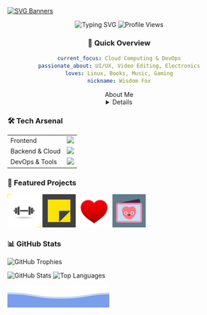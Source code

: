 [![SVG Banners](https://svg-banners.vercel.app/api?type=luminance&text1=Wisdom%20Fox&width=1000&height=200)](https://github.com/narainkarthikv/svg-banners)

<div align="center">
  <img src="https://readme-typing-svg.demolab.com?font=Fira+Code&size=36&pause=1000&color=F7A41D&center=true&vCenter=true&width=900&lines=Hi+%F0%9F%91%8B%2C+I'm+NarainKarthik+Vellingiri!;Web+Developer+%7C+Cloud%2FDevops+Enthusiast;Welcome+to+my+GitHub+Profile!" alt="Typing SVG" />
  
  <img src="https://komarev.com/ghpvc/?username=narainkarthikv&color=brightgreen" alt="Profile Views" />

  ### 🚀 Quick Overview

  ```yaml
  current_focus: Cloud Computing & DevOps
  passionate_about: UI/UX, Video Editing, Electronics
  loves: Linux, Books, Music, Gaming
  nickname: Wisdom Fox
  ```


<summary>About Me</summary>
<details>
### 🤝 Connect & Support
  <p>
    <a href="https://www.linkedin.com/in/narainkarthik-vellingiri/"><img src="https://img.shields.io/badge/LinkedIn-0077B5?style=for-the-badge&logo=linkedin&logoColor=white"></a>
    <a href="https://narainkarthik.me"><img src="https://img.shields.io/badge/Portfolio-%23000000.svg?style=for-the-badge&logo=firefox&logoColor=#FF7139"></a>
    <a href="https://discord.gg/cb6tqTfk"><img src="https://img.shields.io/badge/Discord-5865F2?style=for-the-badge&logo=discord&logoColor=white"></a>
    <a href="https://ko-fi.com/wisdom-fox"><img src="https://img.shields.io/badge/Ko--fi-F16061?style=for-the-badge&logo=ko-fi&logoColor=white"></a>
  </p>

  ### 🎮 Gaming & Social
  <p>
    <a href="https://leetcode.com/Narainkarthik31/"><img src="https://img.shields.io/badge/LeetCode-FFA116?style=for-the-badge&logo=LeetCode&logoColor=black"></a>
    <a href="https://steamcommunity.com/profiles/76561199130656975/"><img src="https://img.shields.io/badge/Steam-000000?style=for-the-badge&logo=steam&logoColor=white"></a>
    <a href="https://open.spotify.com/user/31kjez2sc5umwskdatczxceb3xdi"><img src="https://img.shields.io/badge/Spotify-1ED760?&style=for-the-badge&logo=spotify&logoColor=white"></a>
  </p>
</div>

  ### 🛠️ Tech Arsenal
  <table>
    <tr>
      <td>Frontend</td>
      <td><img src="https://skillicons.dev/icons?i=html,css,javascript,react,figma,bootstrap,materialui,tailwind" /></td>
    </tr>
    <tr>
      <td>Backend & Cloud</td>
      <td><img src="https://skillicons.dev/icons?i=nodejs,express,azure,gcp,mongodb,firebase" /></td>
    </tr>
    <tr>
      <td>DevOps & Tools</td>
      <td><img src="https://skillicons.dev/icons?i=git,github,gitlab,docker,kubernetes,ansible" /></td>
    </tr>
  </table>

  ### 🌟 Featured Projects
  <p>
    <a href="https://wisdomfox-fit-track.netlify.app/"><img src="https://github.com/narainkarthikv/narainkarthikv/blob/main/assets/images/fit-track.jpg" height="75px" width="75px"/></a>
    <a href="https://wisdomfox-sticky-memo.netlify.app/"><img src="https://github.com/narainkarthikv/narainkarthikv/blob/main/assets/images/sticky-memo.jpg" height="75px" width="75px"/></a>
    <a href="https://nmoji.netlify.app/"><img src="https://github.com/narainkarthikv/narainkarthikv/blob/main/assets/images/nmoji.jpg" height="75px" width="75px"/></a>
    <a href="https://contribution-cards.netlify.app/"><img src="https://github.com/narainkarthikv/narainkarthikv/blob/main/assets/images/contribution-cards.jpg" height="75px" width="75px"/></a>
  </p>

  ### 📊 GitHub Stats
  <img src="https://github-profile-trophy.vercel.app/?username=narainkarthikv&theme=tokyonight&no-frame=true&margin-w=15&margin-h=15&column=-1" alt="GitHub Trophies" />
  
  <p>
    <img src="https://github-readme-stats.vercel.app/api?username=narainkarthikv&theme=tokyonight&hide_border=true" alt="GitHub Stats" />
    <img src="https://github-readme-stats.vercel.app/api/top-langs/?username=narainkarthikv&layout=compact&theme=tokyonight&count_private=true&hide_border=true" alt="Top Languages" />
  </p>
</details>
  
![SVG Banners](https://github.com/narainkarthikv/narainkarthikv/blob/main/assets/svg/wavy-footer.svg)